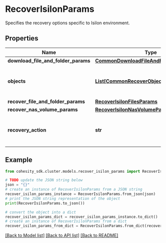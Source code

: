 # RecoverIsilonParams

Specifies the recovery options specific to Isilon environment.

## Properties

Name | Type | Description | Notes
------------ | ------------- | ------------- | -------------
**download_file_and_folder_params** | [**CommonDownloadFileAndFolderParams**](CommonDownloadFileAndFolderParams.md) |  | [optional] 
**objects** | [**List[CommonRecoverObjectSnapshotParams]**](CommonRecoverObjectSnapshotParams.md) | Specifies the list of recover Object parameters. | 
**recover_file_and_folder_params** | [**RecoverIsilonFilesParams**](RecoverIsilonFilesParams.md) |  | [optional] 
**recover_nas_volume_params** | [**RecoverIsilonNasVolumeParams**](RecoverIsilonNasVolumeParams.md) |  | [optional] 
**recovery_action** | **str** | Specifies the type of recover action to be performed. | 

## Example

```python
from cohesity_sdk.cluster.models.recover_isilon_params import RecoverIsilonParams

# TODO update the JSON string below
json = "{}"
# create an instance of RecoverIsilonParams from a JSON string
recover_isilon_params_instance = RecoverIsilonParams.from_json(json)
# print the JSON string representation of the object
print(RecoverIsilonParams.to_json())

# convert the object into a dict
recover_isilon_params_dict = recover_isilon_params_instance.to_dict()
# create an instance of RecoverIsilonParams from a dict
recover_isilon_params_from_dict = RecoverIsilonParams.from_dict(recover_isilon_params_dict)
```
[[Back to Model list]](../README.md#documentation-for-models) [[Back to API list]](../README.md#documentation-for-api-endpoints) [[Back to README]](../README.md)


